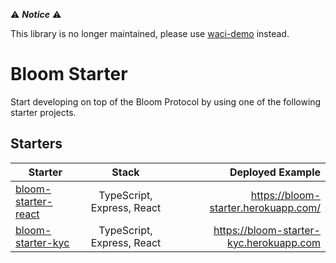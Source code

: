 :warning: **_Notice_** :warning:

This library is no longer maintained, please use [waci-demo](https://github.com/hellobloom/waci-demo) instead.

# Bloom Starter

Start developing on top of the Bloom Protocol by using one of the following starter projects.

## Starters

| Starter                                     |           Stack            |                        Deployed Example |
| ------------------------------------------- | :------------------------: | --------------------------------------: |
| [bloom-starter-react](bloom-starter-react/) | TypeScript, Express, React |    https://bloom-starter.herokuapp.com/ |
| [bloom-starter-kyc](bloom-starter-kyc/)     | TypeScript, Express, React | https://bloom-starter-kyc.herokuapp.com |
